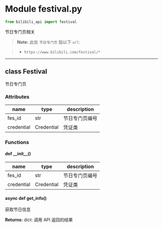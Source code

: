 # Module festival.py

```python
from bilibili_api import festival
```

节日专门页相关

> **Note:** 此处 `节日专门页` 指以下 `url`:

> - `https://www.bilibili.com/festival/*`

---

## class Festival

节日专门页

### Attributes

| name | type | description |
| - | - | - |
| fes_id | str | 节日专门页编号 |
| credential | Credential | 凭证类 |

### Functions

#### def \_\_init\_\_()

| name | type | description |
| - | - | - |
| fes_id | str | 节日专门页编号 |
| credential | Credential | 凭证类 |

#### async def get_info()

获取节日信息

**Returns:** dict: 调用 API 返回的结果
